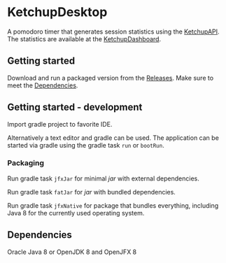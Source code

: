 # KetchupDesktop
A pomodoro timer that generates session statistics using the
[KetchupAPI](https://github.com/softish/KetchupAPI).
The statistics are available at the
[KetchupDashboard](https://github.com/softish/KetchupDashboard).

## Getting started
Download and run a packaged version from the [Releases](https://github.com/softish/KetchupDesktop/releases). 
Make sure to meet the [Dependencies](./README.md#dependencies).

## Getting started - development
Import gradle project to favorite IDE.

Alternatively a text editor and gradle can be used.
The application can be started via gradle using the gradle task `run` or `bootRun`.

### Packaging
Run gradle task `jfxJar` for minimal *jar* with external dependencies.

Run gradle task `fatJar` for *jar* with bundled dependencies.

Run gradle task `jfxNative` for package that bundles everything, 
including Java 8 for the currently used operating system.


## Dependencies
Oracle Java 8 or OpenJDK 8 and OpenJFX 8
